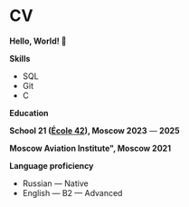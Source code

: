 # CV

**Hello, World! 👋**

**Skills**

- SQL
- Git
- C

**Education**

**School 21 ([École 42](https://42.fr/)), Moscow 2023** — **2025**

**Moscow Aviation Institute", Moscow 2021**

**Language proficiency**

- Russian — Native
- English — B2 — Advanced
